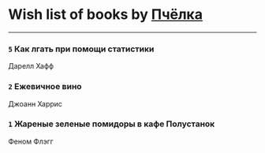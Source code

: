 # Wish list of books by [Пчёлка](http://vk.com/id70343728)
---

### `5` Как лгать при помощи статистики
Дарелл Хафф

### `2` Ежевичное вино
Джоанн Харрис

### `1` Жареные зеленые помидоры в кафе Полустанок
Феном Флэгг

